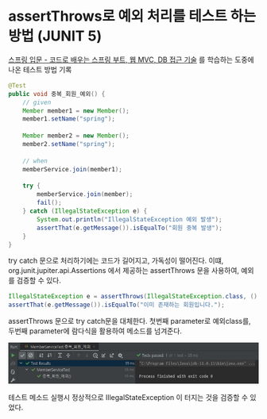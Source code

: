 # assertThrows로 예외 처리를 테스트 하는 방법 (JUNIT 5)
[스프링 입문 - 코드로 배우는 스프링 부트, 웹 MVC, DB 접근 기술](https://www.inflearn.com/course/%EC%8A%A4%ED%94%84%EB%A7%81-%EC%9E%85%EB%AC%B8-%EC%8A%A4%ED%94%84%EB%A7%81%EB%B6%80%ED%8A%B8) 를 학습하는 도중에 나온 테스트 방법 기록

~~~java
@Test
public void 중복_회원_예외() {
    // given
    Member member1 = new Member();
    member1.setName("spring");

    Member member2 = new Member();
    member2.setName("spring");

    // when
    memberService.join(member1);

    try {
        memberService.join(member);
        fail();
    } catch (IllegalStateException e) {
        System.out.println("IllegalStateException 예외 발생");
        assertThat(e.getMessage()).isEqualTo("회원 중복 발생");
    }
}
~~~

try catch 문으로 처리하기에는 코드가 길어지고, 가독성이 떨어진다. 
이떄, org.junit.jupiter.api.Assertions 에서 제공하는 assertThrows 문을 사용하여, 예외를 검증할 수 있다.

~~~java
IllegalStateException e = assertThrows(IllegalStateException.class, () -> memberService.join(member2));
assertThat(e.getMessage()).isEqualTo("이미 존재하는 회원입니다.");
~~~
assertThrows 문으로 try catch문을 대체한다. 첫번째 parameter로 예외class를, 두번째 parameter에 람다식을 활용하여 메소드를 넘겨준다.

![](./imgs/assertThrows_1.JPG)

테스트 메소드 실행시 정상적으로 IllegalStateException 이 터지는 것을 검증할 수 있었다.


<!--
![](https://drive.google.com/uc?export=view&id=)  
-->
